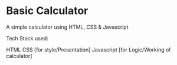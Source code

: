 # Basic Calculator

A simple calculator using HTML, CSS & Javascript

Tech Stack used:

HTML
CSS [for style/Presentation]
Javascript [for Logic/Working of calculator]

